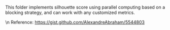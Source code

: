 This folder implements silhouette score using parallel computing based on a blocking strategy, and can work with any customized metrics.

\n Reference: https://gist.github.com/AlexandreAbraham/5544803
